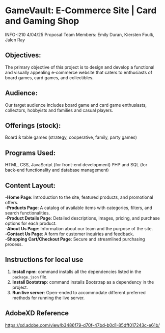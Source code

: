 # GameVault: E-Commerce Site | Card and Gaming Shop

INFO-I210
4/04/25
Proposal
Team Members: Emily Duran, Kiersten Foulk, Jalen Ray

## Objectives:
The primary objective of this project is to design and develop a functional and visually appealing e-commerce website that caters to enthusiasts of board games, card games, and collectibles.

## Audience:
Our target audience includes board game and card game enthusiasts, collectors, hobbyists and families and casual players.

## Offerings (stock):
Board & table games (strategy, cooperative, family, party games)

## Programs Used:
HTML, CSS, JavaScript (for front-end development)
PHP and SQL (for back-end functionality and database management)

## Content Layout: 
-**Home Page**: Introduction to the site, featured products, and promotional offers.  
-**Products Page**: A catalog of available items with categories, filters, and search functionalities.  
-**Product Details Page**: Detailed descriptions, images, pricing, and purchase options for each product.  
-**About Us Page**: Information about our team and the purpose of the site.  
-**Contact Us Page**: A form for customer inquiries and feedback.  
-**Shopping Cart/Checkout Page**: Secure and streamlined purchasing process.

##  Instructions for local use
1. **Install npm**: command installs all the dependencies listed in the `package.json` file.
2. **Install Bootstrap**: command installs Bootstrap as a dependency in the project.
3. **Run live server**: Open-ended to accommodate different preferred methods for running the live server.


##  AdobeXD Reference
https://xd.adobe.com/view/b3486f79-d70f-47bd-b0d1-85dff017243c-e61b/
